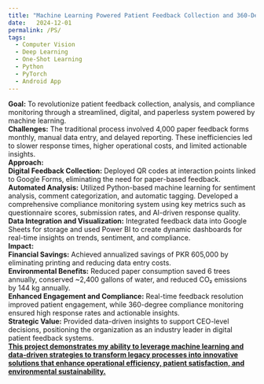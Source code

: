 ```yaml
---
title: "Machine Learning Powered Patient Feedback Collection and 360-Degree Compliance Monitoring"
date:   2024-12-01
permalink: /PS/
tags:
  - Computer Vision
  - Deep Learning
  - One-Shot Learning
  - Python
  - PyTorch
  - Android App
---
```


**Goal:** To revolutionize patient feedback collection, analysis, and compliance monitoring through a streamlined, digital, and paperless system powered by machine learning.
\
**Challenges:** The traditional process involved 4,000 paper feedback forms monthly, manual data entry, and delayed reporting. These inefficiencies led to slower response times, higher operational costs, and limited actionable insights.
\
**Approach:**
\
**Digital Feedback Collection:** Deployed QR codes at interaction points linked to Google Forms, eliminating the need for paper-based feedback.\
**Automated Analysis:** Utilized Python-based machine learning for sentiment analysis, comment categorization, and automatic tagging. Developed a comprehensive compliance monitoring system using key metrics such as questionnaire scores, submission rates, and AI-driven response quality.\
**Data Integration and Visualization:** Integrated feedback data into Google Sheets for storage and used Power BI to create dynamic dashboards for real-time insights on trends, sentiment, and compliance.\
**Impact:**
\
**Financial Savings:** Achieved annualized savings of PKR 605,000 by eliminating printing and reducing data entry costs.\
**Environmental Benefits:** Reduced paper consumption saved 6 trees annually, conserved ~2,400 gallons of water, and reduced CO₂ emissions by 144 kg annually.\
**Enhanced Engagement and Compliance:** Real-time feedback resolution improved patient engagement, while 360-degree compliance monitoring ensured high response rates and actionable insights.\
**Strategic Value:** Provided data-driven insights to support CEO-level decisions, positioning the organization as an industry leader in digital patient feedback systems.\
<ins>**This project demonstrates my ability to leverage machine learning and data-driven strategies to transform legacy processes into innovative solutions that enhance operational efficiency, patient satisfaction, and environmental sustainability.**
